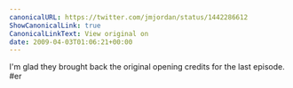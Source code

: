 ```yaml
---
canonicalURL: https://twitter.com/jmjordan/status/1442286612
ShowCanonicalLink: true
CanonicalLinkText: View original on
date: 2009-04-03T01:06:21+00:00
---
```

I'm glad they brought back the original opening credits for the last episode. #er